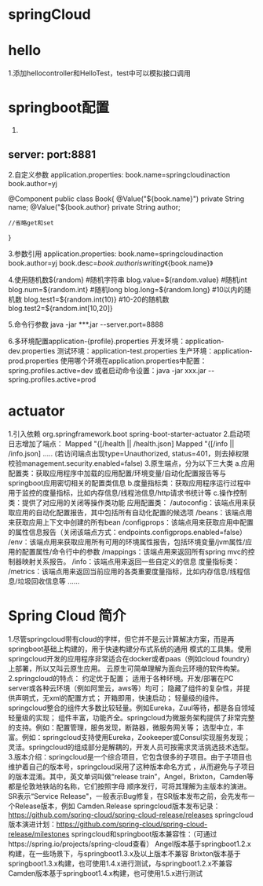 # springCloud

# hello
1.添加hellocontroller和HelloTest，test中可以模拟接口调用

# springboot配置
1.
server:
	port:8881
-------

2.自定义参数
application.properties:
book.name=springcloudinaction
book.author=yj

@Component
public class Book{
	@Value("${book.name}")
	private String name;
	@Value("${book.author}
	private String author;
	
	//省略get和set
}

3.参数引用
application.properties:
book.name=springcloudinaction
book.author=yj
book.desc=${book.author} is writing 《${book.name}》

4.使用随机数${random}
#随机字符串
blog.value=${random.value}
#随机int
blog.num=${random.int}
#随机long
blog.long=${random.long}
#10以内的随机数
blog.test1=${random.int(10)}
#10-20的随机数
blog.test2=${random.int[10,20]}

5.命令行参数
java -jar ***.jar --server.port=8888

6.多环境配置application-{profile}.properties
开发环境：application-dev.properties
测试环境：application-test.properties
生产环境：application-prod.properties
使用哪个环境在application.properties中配置：spring.profiles.active=dev
或者启动命令设置：java -jar xxx.jar --spring.profiles.active=prod

# actuator
1.引入依赖
<dependency>
	<groupId>org.springframework.boot</groupId>
	<artifactId>spring-boot-starter-actuator</artifactId>
</dependency>
2.启动项日志增加了端点：
Mapped "{[/health || /health.json]
Mapped "{[/info || /info.json]
.....
(若访问端点出现type=Unauthorized, status=401，则去掉权限校验management.security.enabled=false)
3.原生端点，分为以下三大类
a.应用配置类：获取应用程序中加载的应用配置/环境变量/自动化配置报告等与springboot应用密切相关的配置类信息
b.度量指标类：获取应用程序运行过程中用于监控的度量指标，比如内存信息/线程池信息/http请求书统计等
c.操作控制类：提供了对应用的关闭等操作类功能
应用配置类：
/autoconfig：该端点用来获取应用的自动化配置报告，其中包括所有自动化配置的候选项
/beans：该端点用来获取应用上下文中创建的所有bean
/configprops：该端点用来获取应用中配置的属性信息报告（关闭该端点方式：endpoints.configprops.enabled=false）
/env：该端点用来获取应用所有可用的环境属性报告，包括环境变量/jvm属性/应用的配置属性/命令行中的参数
/mappings：该端点用来返回所有spring mvc的控制器映射关系报告。
/info：该端点用来返回一些自定义的信息
度量指标类：
/metrics：该端点用来返回当前应用的各类重要度量指标，比如内存信息/线程信息/垃圾回收信息等
......


# Spring Cloud 简介
1.尽管springcloud带有cloud的字样，但它并不是云计算解决方案，而是再springboot基础上构建的，用于快速构建分布式系统的通用
模式的工具集。使用springcloud开发的应用程序非常适合在docker或者paas（例如cloud foundry）上部署，所以又叫云原生应用。
云原生可简单理解为面向云环境的软件构架。
2.springcloud的特点：
约定优于配置；
适用于各种环境。开发/部署在PC server或各种云环境（例如阿里云，aws等）均可；
隐藏了组件的复杂性，并提供声明式，无xml的配置方式；
开箱即用，快速启动；
轻量级的组件。springcloud整合的组件大多数比较轻量。例如Eureka，Zuul等待，都是各自领域轻量级的实现；
组件丰富，功能齐全。springcloud为微服务架构提供了非常完整的支持。例如：配置管理，服务发现，断路器，微服务网关等；
选型中立，丰富。例如：springcloud支持使用Eureka，Zookeeper或Consul实现服务发现；
灵活。springcloud的组成部分是解耦的，开发人员可按需求灵活挑选技术选型。
3.版本介绍：springcloud是一个综合项目，它包含很多的子项目。由于子项目也维护着自己的版本号，springcloud采用了这种版本命名方式
，从而避免与子项目的版本混淆。其中，英文单词叫做“release train”，Angel，Brixton，Camden等都是伦敦地铁站的名称，它们按照字母
顺序发行，可将其理解为主版本的演进。SR表示“Service Release"，一般表示Bug修复，在SR版本发布之前，会先发布一个Release版本，例如
Camden.Release
springcloud版本发布记录：https://github.com/spring-cloud/spring-cloud-release/releases
springcloud版本演进计划：https://github.com/spring-cloud/spring-cloud-release/milestones
springcloud和springboot版本兼容性：（可通过https://spring.io/projects/spring-cloud查看）
Angel版本基于springboot1.2.x构建，在一些场景下，与springboot1.3.x及以上版本不兼容
Brixton版本基于springboot1.3.x构建，也可使用1.4.x进行测试，与springboot1.2.x不兼容
Camden版本基于springboot1.4.x构建，也可使用1.5.x进行测试